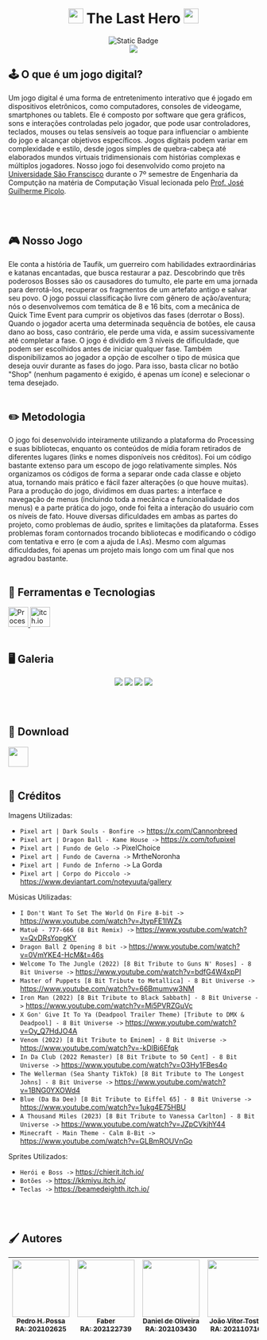 <h1 align="center"><img src="https://i.imgur.com/ycL7mWy.png" width="30" height="30">  The Last Hero  <img src="https://i.imgur.com/ycL7mWy.png" width="30" height="30"></h1>

<p align="center">
<img alt="Static Badge" src="https://img.shields.io/badge/STATUS-CONCLU%C3%8DDO-green?style=for-the-badge">
  <br>
  <img src="https://media1.tenor.com/m/TCEyVCo9wG0AAAAC/dark-souls-bonfire.gif"/>
  <br>
</p>

<h2 align="left">🕹️ O que é um jogo digital? </h2>

Um jogo digital é uma forma de entretenimento interativo que é jogado em dispositivos eletrônicos, como computadores, consoles de videogame, smartphones ou tablets. Ele é composto por software que gera gráficos, sons e interações controladas pelo jogador, que pode usar controladores, teclados, mouses ou telas sensíveis ao toque para influenciar o ambiente do jogo e alcançar objetivos específicos. Jogos digitais podem variar em complexidade e estilo, desde jogos simples de quebra-cabeça até elaborados mundos virtuais tridimensionais com histórias complexas e múltiplos jogadores. Nosso jogo foi desenvolvido como projeto na <a href="https://www.usf.edu.br">Universidade São Franscisco</a> durante o 7º semestre de Engenharia da Computção na matéria de Computação Visual lecionada pelo <a href="https://github.com/joguipi">Prof. José Guilherme Picolo</a>.

<br>
<br>
<h2 align="left">🎮 Nosso Jogo </h2>
Ele conta a história de Taufik, um guerreiro com habilidades extraordinárias e katanas encantadas, que busca restaurar a paz. Descobrindo que três poderosos Bosses são os causadores do tumulto, ele parte em uma jornada para derrotá-los, recuperar os fragmentos de um artefato antigo e salvar seu povo. O jogo possui classificação livre com gênero de ação/aventura; nós o desenvolvemos com temática de 8 e 16 bits, com a mecânica de Quick Time Event para cumprir os objetivos das fases (derrotar o Boss). Quando o jogador acerta uma determinada sequência de botões, ele causa dano ao boss, caso contrário, ele perde uma vida, e assim sucessivamente até completar a fase. O jogo é dividido em 3 níveis de dificuldade, que podem ser escolhidos antes de iniciar qualquer fase. Também disponibilizamos ao jogador a opção de escolher o tipo de música que deseja ouvir durante as fases do jogo. Para isso, basta clicar no botão "Shop" (nenhum pagamento é exigido, é apenas um ícone) e selecionar o tema desejado.

<br>
<br>

<h2 align="left">✏️ Metodologia </h2>
O jogo foi desenvolvido inteiramente utilizando a plataforma do Processing e suas bibliotecas, enquanto os conteúdos de mídia foram retirados de diferentes lugares (links e nomes disponíveis nos créditos). Foi um código bastante extenso para um escopo de jogo relativamente simples. Nós organizamos os códigos de forma a separar onde cada classe e objeto atua, tornando mais prático e fácil fazer alterações (o que houve muitas). Para a produção do jogo, dividimos em duas partes: a interface e navegação de menus (incluindo toda a mecânica e funcionalidade dos menus) e a parte prática do jogo, onde foi feita a interação do usuário com os níveis de fato. Houve diversas dificuldades em ambas as partes do projeto, como problemas de áudio, sprites e limitações da plataforma. Esses problemas foram contornados trocando bibliotecas e modificando o código com tentativa e erro (e com a ajuda de I.As). Mesmo com algumas dificuldades, foi apenas um projeto mais longo com um final que nos agradou bastante.

<br>
<br>

<h2 align="left">🧮 Ferramentas e Tecnologias </h2>
<a href="https://processing.org/">
  <img src="https://cdn.jsdelivr.net/gh/devicons/devicon@latest/icons/processing/processing-original.svg" width="40" height="40" alt="Processing"/>
</a>
 
<a href="https://itch.io/">
  <img src="https://static-00.iconduck.com/assets.00/itch-io-icon-2048x2048-i6hzclad.png" width="40" height="40" alt="itch.io"/>
</a>

<br>
<br>

<h2 align="left">🖥️ Galeria </h2>
<p align="center">
<img src="https://i.imgur.com/gp4YsNb.png"> 
<img src="https://i.imgur.com/k8lQEmb.png"> 
<img src="https://i.imgur.com/Ivcodev.png"> 
<img src="https://i.imgur.com/WwK2Wrl.png"> 
</p>
<br>
<br>

<h2 align="left">📁 Download </h2>

<a href="https://drive.google.com/file/d/1yQqgl7ekPLRky5dPlOnLyo4RDmMT8D09/view?usp=sharing">
  <img src="https://upload.wikimedia.org/wikipedia/commons/thumb/d/da/Google_Drive_logo.png/480px-Google_Drive_logo.png" width="40" height="40"/>
</a>

<br>
<br>

<h2 align="left">📃 Créditos </h2>
Imagens Utilizadas:
<br>

- `Pixel art | Dark Souls - Bonfire ->` https://x.com/Cannonbreed
- `Pixel art | Dragon Ball - Kame House ->` https://x.com/tofupixel
- `Pixel art | Fundo de Gelo ->` PixelChoice
- `Pixel art | Fundo de Caverna ->` MrtheNoronha
- `Pixel art | Fundo de Inferno ->` La Gorda
- `Pixel art | Corpo do Piccolo ->` https://www.deviantart.com/noteyuuta/gallery

Músicas Utilizadas:
<br>
- `I Don't Want To Set The World On Fire 8-bit ->` https://www.youtube.com/watch?v=JtypFE1lWZs
- `Matuê - 777-666 (8 Bit Remix) ->` https://www.youtube.com/watch?v=QvDRsYopgKY
- `Dragon Ball Z Opening 8 bit ->` https://www.youtube.com/watch?v=0VmYKE4-HcM&t=46s
- `Welcome To The Jungle (2022) [8 Bit Tribute to Guns N' Roses] - 8 Bit Universe ->` https://www.youtube.com/watch?v=bdfG4W4xpPI
- `Master of Puppets [8 Bit Tribute to Metallica] - 8 Bit Universe ->` https://www.youtube.com/watch?v=66Bmumvw3NM
- `Iron Man (2022) [8 Bit Tribute to Black Sabbath] - 8 Bit Universe ->` https://www.youtube.com/watch?v=Mi5PVRZGuVc
- `X Gon' Give It To Ya (Deadpool Trailer Theme) [Tribute to DMX & Deadpool] - 8 Bit Universe ->` https://www.youtube.com/watch?v=Oy_Q7HdJO4A
- `Venom (2022) [8 Bit Tribute to Eminem] - 8 Bit Universe ->` https://www.youtube.com/watch?v=-kDlBi6Efqk
- `In Da Club (2022 Remaster) [8 Bit Tribute to 50 Cent] - 8 Bit Universe ->` https://www.youtube.com/watch?v=O3Hy1FBes4o
- `The Wellerman (Sea Shanty TikTok) [8 Bit Tribute to The Longest Johns] - 8 Bit Universe ->` https://www.youtube.com/watch?v=1BNG0YXOWd4
- `Blue (Da Ba Dee) [8 Bit Tribute to Eiffel 65] - 8 Bit Universe ->` https://www.youtube.com/watch?v=1ukg4E75HBU
- `A Thousand Miles (2023) [8 Bit Tribute to Vanessa Carlton] - 8 Bit Universe ->` https://www.youtube.com/watch?v=JZpCVkjhY44
- `Minecraft - Main Theme - Calm 8-Bit ->` https://www.youtube.com/watch?v=GLBmROUVnGo

Sprites Utilizados:
<br>
- `Herói e Boss ->` https://chierit.itch.io/
- `Botões ->` https://kkmiyu.itch.io/
- `Teclas ->` https://beamedeighth.itch.io/

<br>
<br>

<h2 align="left">🖌️ Autores </h2>

| [<img loading="lazy" src="https://avatars.githubusercontent.com/u/146893811?v=4" width=115><br><sub>Pedro H. Possa<br>RA: 202102625</sub>](https://github.com/pedrohpossa) | [<img loading="lazy" src="https://avatars.githubusercontent.com/u/145297917?v=4" width=115><br><sub>Faber<br>RA: 202122739</sub>](https://github.com/faber-junior) | [<img loading="lazy" src="https://avatars.githubusercontent.com/u/146894068?v=4" width=115><br><sub>Daniel de Oliveira<br>RA: 202103430</sub>](https://github.com/olvdan) | [<img loading="lazy" src="https://avatars.githubusercontent.com/u/146894760?v=4" width=115><br><sub>João Vitor Tosto<br>RA: 202110716 </sub>](https://github.com/zacktosto) | [<img loading="lazy" src="https://avatars.githubusercontent.com/u/99860324?v=4" width=115><br><sub>Matheus Franco<br>RA: 202107447</sub>](https://github.com/Matiobiribo) |
|:---: | :---: | :---: | :---: | :---: |
